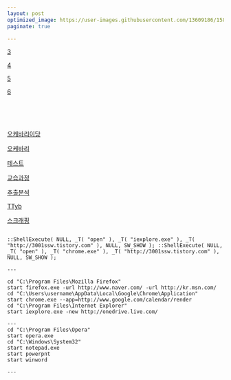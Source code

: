 ```yaml
---
layout: post
optimized_image: https://user-images.githubusercontent.com/13609186/158834851-5c5d7736-001b-448d-8bb6-eb99f2f16233.jpg
paginate: true

---
```


[3](edge://127.0.0.1:5000)<br>

[4](https://choijangwook.github.io.cjw.htmlweb.127.0.0.1:5000)<br>

[5](https://choijangwook/github.io.cjw.htmlweb.127.0.0.1:5000)<br>

[6](https://choijangwook/github/io/cjw/htmlweb/127.0.0.1:5000)<br>

<br>
<br>
<br>

<a href="fmp://127.0.0.1:5000">오케바리이당</a> <br>

[오케바리](fmp://127.0.0.1:5000)<br>

[테스트](http://www.tybai.com/crawlerfirst/_%E7%88%AC%E8%99%AB%E6%95%99%E7%A8%8B.html)<br>

[교습과정](http://www.tybai.com/crawlerfirst/_%E7%88%AC%E8%99%AB%E6%95%99%E7%A8%8B.html)<br>

[추출분석](http://www.tybai.com/python/%E6%B7%98%E5%AE%9D%E5%A4%A9%E7%8C%AB%E5%95%86%E5%93%81%E6%8A%93%E5%8F%96.html)<br>

[TTyb](http://tybai.com)<br>

[스크래핑](http://www.cnblogs.com/TTyb/p/7816794.html)<br>

```

::ShellExecute( NULL, _T( "open" ), _T( "iexplore.exe" ), _T( "http://3001ssw.tistory.com" ), NULL, SW_SHOW ); ::ShellExecute( NULL, _T( "open" ), _T( "chrome.exe" ), _T( "http://3001ssw.tistory.com" ), NULL, SW_SHOW );

---

cd "C:\Program Files\Mozilla Firefox"
start firefox.exe -url http://www.naver.com/ -url http://kr.msn.com/
cd "C:\Users\username\AppData\Local\Google\Chrome\Application"
start chrome.exe --app=http://www.google.com/calendar/render
cd "C:\Program Files\Internet Explorer"
start iexplore.exe -new http://onedrive.live.com/

---
cd "C:\Program Files\Opera"
start opera.exe
cd "C:\Windows\System32"
start notepad.exe
start powerpnt
start winword

---




